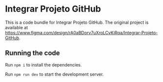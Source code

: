 
  # Integrar Projeto GitHub

  This is a code bundle for Integrar Projeto GitHub. The original project is available at https://www.figma.com/design/rA0aBDorv7uXroLCvKiRqa/Integrar-Projeto-GitHub.

  ## Running the code

  Run `npm i` to install the dependencies.

  Run `npm run dev` to start the development server.
  
